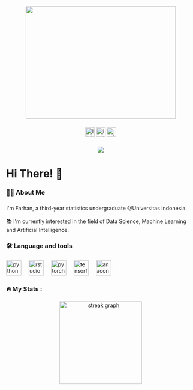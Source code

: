 <div align="center">
  <img src="https://media.giphy.com/media/vFKqnCdLPNOKc/giphy.gif" width="400" height="300" />
</div>

###

<div align="center">
  <img src="https://img.shields.io/static/v1?message=LinkedIn&logo=linkedin&label=&color=0077B5&logoColor=white&labelColor=&style=for-the-badge" height="25" alt="linkedin logo"  />
  <img src="https://img.shields.io/static/v1?message=Instagram&logo=instagram&label=&color=E4405F&logoColor=white&labelColor=&style=for-the-badge" height="25" alt="instagram logo"  />
  <img src="https://img.shields.io/static/v1?message=Outlook&logo=microsoft-outlook&label=&color=0078D4&logoColor=white&labelColor=&style=for-the-badge" height="25" alt="microsoft-outlook logo"  />
</div>

###

<div align="center">
  <img src="https://visitor-badge.laobi.icu/badge?page_id=farhanage.farhanage&"  />
</div>

###

<h1 align="left">Hi There! 👋</h1>

###

<h3 align="left">👩‍💻  About Me</h3>

###

<p align="left">I'm Farhan, a third-year statistics undergraduate @Universitas Indonesia. <br><br>📚 I'm currently interested in the field of Data Science, Machine Learning and Artificial Intelligence.</p>

###

<h3 align="left">🛠 Language and tools</h3>

###

<div align="left">
  <img src="https://cdn.jsdelivr.net/gh/devicons/devicon/icons/python/python-original.svg" height="40" alt="python logo"  />
  <img width="12" />
  <img src="https://cdn.jsdelivr.net/gh/devicons/devicon/icons/rstudio/rstudio-original.svg" height="40" alt="rstudio logo"  />
  <img width="12" />
  <img src="https://cdn.jsdelivr.net/gh/devicons/devicon/icons/pytorch/pytorch-original.svg" height="40" alt="pytorch logo"  />
  <img width="12" />
  <img src="https://cdn.jsdelivr.net/gh/devicons/devicon/icons/tensorflow/tensorflow-original.svg" height="40" alt="tensorflow logo"  />
  <img width="12" />
  <img src="https://cdn.jsdelivr.net/gh/devicons/devicon/icons/anaconda/anaconda-original.svg" height="40" alt="anaconda logo"  />
</div>

###

<h3 align="left">🔥   My Stats :</h3>

###

<div align="center">
  <img src="https://streak-stats.demolab.com?user=farhanage&locale=en&mode=daily&theme=dark&hide_border=false&border_radius=5&order=3" height="220" alt="streak graph"  />
</div>

###
